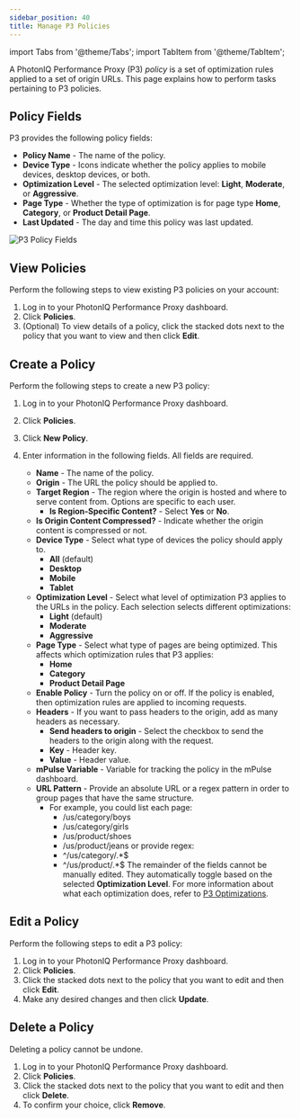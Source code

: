 ```yaml
---
sidebar_position: 40
title: Manage P3 Policies
---
```

import Tabs from '@theme/Tabs';
import TabItem from '@theme/TabItem';

A PhotonIQ Performance Proxy (P3) _policy_ is a set of optimization rules applied to a set of origin URLs. This page explains how to perform tasks pertaining to P3 policies.

## Policy Fields

P3 provides the following policy fields:

- **Policy Name** - The name of the policy.
- **Device Type** - Icons indicate whether the policy applies to mobile devices, desktop devices, or both.
- **Optimization Level** - The selected optimization level: **Light**, **Moderate**, or **Aggressive**.
- **Page Type** - Whether the type of optimization is for page type **Home**, **Category**, or **Product Detail Page**.
- **Last Updated** - The day and time this policy was last updated.

![P3 Policy Fields](/img/photoniq/p3/p3-view-policies.png)

## View Policies

Perform the following steps to view existing P3 policies on your account:

1. Log in to your PhotonIQ Performance Proxy dashboard.
2. Click **Policies**.
3. (Optional) To view details of a policy, click the stacked dots next to the policy that you want to view and then click **Edit**.

## Create a Policy

Perform the following steps to create a new P3 policy:

1. Log in to your PhotonIQ Performance Proxy dashboard.
2. Click **Policies**.
3. Click **New Policy**.
4. Enter information in the following fields. All fields are required.

   - **Name** - The name of the policy.
   - **Origin** - The URL the policy should be applied to.
   - **Target Region** - The region where the origin is hosted and where to serve content from. Options are specific to each user.
     - **Is Region-Specific Content?** - Select **Yes** or **No**.
   - **Is Origin Content Compressed?** - Indicate whether the origin content is compressed or not.
   - **Device Type** - Select what type of devices the policy should apply to.
     - **All** (default)
     - **Desktop**
     - **Mobile**
     - **Tablet**
   - **Optimization Level** - Select what level of optimization P3 applies to the URLs in the policy. Each selection selects different optimizations:
     - **Light** (default)
     - **Moderate**
     - **Aggressive**
   - **Page Type** - Select what type of pages are being optimized. This affects which optimization rules that P3 applies:
     - **Home**
     - **Category**
     - **Product Detail Page**
   - **Enable Policy** - Turn the policy on or off. If the policy is enabled, then optimization rules are applied to incoming requests.
   - **Headers** - If you want to pass headers to the origin, add as many headers as necessary.
     - **Send headers to origin** - Select the checkbox to send the headers to the origin along with the request.
     - **Key** - Header key.
     - **Value** - Header value.
   - **mPulse Variable** - Variable for tracking the policy in the mPulse dashboard.
   - **URL Pattern** - Provide an absolute URL or a regex pattern in order to group pages that have the same structure.
     - For example, you could list each page:
        - /us/category/boys
        - /us/category/girls
        - /us/product/shoes
        - /us/product/jeans
      or provide regex:
        - ^/us/category/.*$
        - ^/us/product/.*$
    The remainder of the fields cannot be manually edited. They automatically toggle based on the selected **Optimization Level**. For more information about what each optimization does, refer to [P3 Optimizations](p3-optimizations.md).

## Edit a Policy

Perform the following steps to edit a P3 policy:

1. Log in to your PhotonIQ Performance Proxy dashboard.
2. Click **Policies**.
3. Click the stacked dots next to the policy that you want to edit and then click **Edit**.
4. Make any desired changes and then click **Update**.

## Delete a Policy

Deleting a policy cannot be undone.

1. Log in to your PhotonIQ Performance Proxy dashboard.
2. Click **Policies**.
3. Click the stacked dots next to the policy that you want to edit and then click **Delete**.
4. To confirm your choice, click **Remove**.
